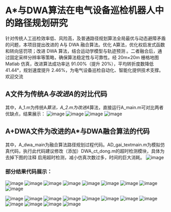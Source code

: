 # A*与DWA算法在电气设备巡检机器人中的路径规划研究
针对传统人工巡检效率低、风险高，及普通路径规划算法全局最优与动态避障矛盾的问题，本项目提出改进的 A与 DWA 融合算法。优化 A算法，优化权启发式函数和转向惩罚项；改进 DWA 算法，结合运动学模型与轨迹预测 。二者融合后，通过固定采样分辨率等策略，确保算法稳定性与可靠性。经 20m×20m 栅格地图 Matlab 仿真，改进算法成功率达 91.00%（提升 20%），平均转折度数降低 41.44°，规划速度提升 2.46%，为电气设备巡检自动化、智能化提供技术支撑。欢迎交流
## A文件为传统A*与改进A*的对比代码
其中，A_1.m为传统A*算法，A_2.m为改进A*算法，直接运行A_main.m可对比两者优缺点，结果展示：
![image](https://github.com/user-attachments/assets/2a8c9a0c-b71e-4618-a3a4-2d8c80135c61)
![image](https://github.com/user-attachments/assets/125882ee-4ef8-4837-9267-83f4d401abcd)
![image](https://github.com/user-attachments/assets/e2759f91-bc9d-4484-b987-f4cfd11072fa)
![image](https://github.com/user-attachments/assets/153c0b4d-9754-4781-a3d4-a23d89180210)
## A+DWA文件为改进的A*与DWA融合算法的代码
其中，A_dwa_main为融合算法路径规划过程代码。AD_gai_textmain.m为模拟仿真代码，执行此代码建议修改（添加）DWA_ct_dong.m的超时检测模块，具体为去掉下图的注释
启用超时检测，减小仿真次数过多，时间的巨大消耗。
![image](https://github.com/user-attachments/assets/c08d0b8f-07ef-4882-b7bd-82119bae157d)
### 部分结果代码展示：
![image](https://github.com/user-attachments/assets/d36380cc-874e-47cc-926c-a48ab3ceceaa)
![image](https://github.com/user-attachments/assets/39d93953-50e8-4274-b85c-f4005b6060b0)
![image](https://github.com/user-attachments/assets/e146a781-fc51-45b1-a7f6-d22aa022d3ed)
![image](https://github.com/user-attachments/assets/a591aca2-51c9-4230-b482-a8832343b684)
![image](https://github.com/user-attachments/assets/845beb2d-d406-47ca-bb82-52909b26e423)
![image](https://github.com/user-attachments/assets/ee309fdd-d09b-4688-8836-5d2efd51f5e6)
![image](https://github.com/user-attachments/assets/808049bb-7276-4082-9e72-c978a1cd9588)
![image](https://github.com/user-attachments/assets/6644979d-23ab-4399-a814-34cbdb83357b)
![image](https://github.com/user-attachments/assets/f18ca655-c449-4342-ae74-e666ca9048d1)

![image](https://github.com/user-attachments/assets/4ba2f08e-b2e2-4048-918e-a9ec13057f64)
![image](https://github.com/user-attachments/assets/dc976441-3cac-43c0-9aca-bbbeadd7f416)
![image](https://github.com/user-attachments/assets/13785291-6714-4f58-896f-9539e97ecbb9)
![image](https://github.com/user-attachments/assets/d58253ff-4ba8-4381-b196-255cdc801b00)
![image](https://github.com/user-attachments/assets/a1d6f4f0-bd2b-434c-a0ab-388f277f7663)
![image](https://github.com/user-attachments/assets/e4cfc20f-3590-4efd-ac7c-658db54e6777)
![image](https://github.com/user-attachments/assets/3047143f-5d4f-436a-b854-aad41c61ddff)
![image](https://github.com/user-attachments/assets/b8d4e9e4-46dc-4853-bb79-9b12b77f4bba)
![image](https://github.com/user-attachments/assets/50160e37-d85a-4fc3-9c6c-e0323cbc52aa)
![image](https://github.com/user-attachments/assets/1ff31f18-85c1-4550-b225-74d7a34bbd77)
![image](https://github.com/user-attachments/assets/49c4a50f-d383-4ce3-ad48-9ebe4ed10c5d)
![image](https://github.com/user-attachments/assets/fb851702-dca4-42d7-83a1-6a94bb6447e2)
